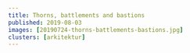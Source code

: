 ```yaml
---
title: Thorns, battlements and bastions
published: 2019-08-03
images: [20190724-thorns-battlements-bastions.jpg]
clusters: [arkitektur]
---
```


